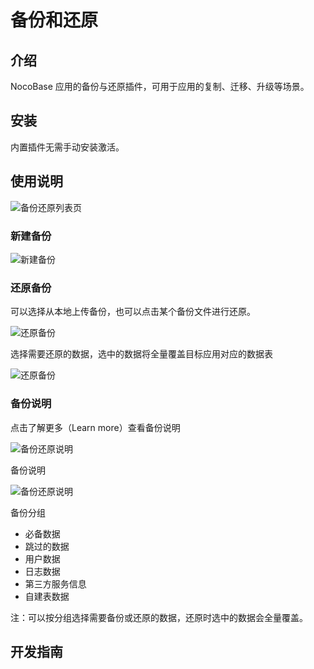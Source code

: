 # 备份和还原

## 介绍

NocoBase 应用的备份与还原插件，可用于应用的复制、迁移、升级等场景。

## 安装

内置插件无需手动安装激活。

## 使用说明

![备份还原列表页](https://static-docs.nocobase.com/071b969c4db9bdc6d2c359e1b6bef5da.png)

### 新建备份

![新建备份](https://static-docs.nocobase.com/0e3d9410e6b1cfbda38044033f0b4053.png)

### 还原备份

可以选择从本地上传备份，也可以点击某个备份文件进行还原。

![还原备份](https://static-docs.nocobase.com/e4b95a4376260fd516de7828fd9f1056.png)

选择需要还原的数据，选中的数据将全量覆盖目标应用对应的数据表

![还原备份](https://static-docs.nocobase.com/9c7cb78b51c8f949e417b5a1e0180ae2.png)

### 备份说明

点击了解更多（Learn more）查看备份说明

![备份还原说明](https://static-docs.nocobase.com/4f54eba0fde2d6481274665cb184a79e.png)

备份说明

![备份还原说明](https://static-docs.nocobase.com/bd5c68cf7e35d04e525f9b13e48e32d9.png)

备份分组

- 必备数据
- 跳过的数据
- 用户数据
- 日志数据
- 第三方服务信息
- 自建表数据

注：可以按分组选择需要备份或还原的数据，还原时选中的数据会全量覆盖。

## 开发指南